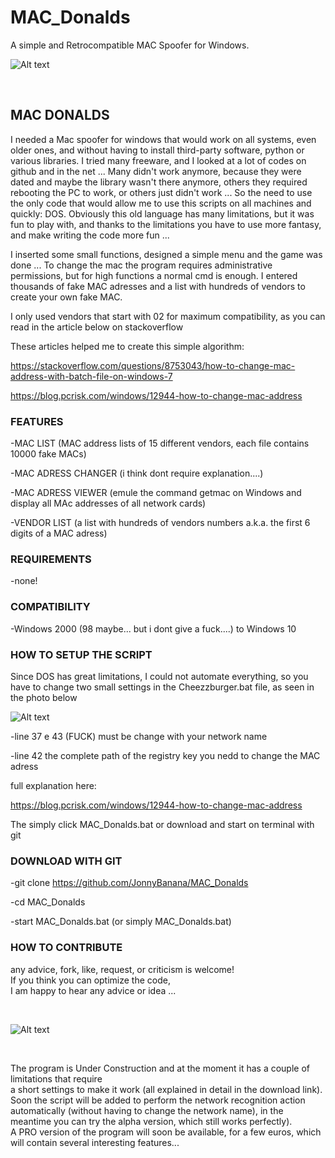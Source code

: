 # MAC_Donalds

A simple and Retrocompatible MAC Spoofer for Windows.

![Alt text](https://raw.githubusercontent.com/JonnyBanana/MAC_Donalds/master/IMG/MCDNS.PNG) 

</BR>

<h2>MAC DONALDS</h2>

I needed a Mac spoofer for windows that would work on all systems, even older ones, and without having to install third-party software, python or various libraries.
I tried many freeware, and I looked at a lot of codes on github and in the net ...
Many didn't work anymore, because they were dated and maybe the library wasn't there anymore, others they required rebooting the PC to work, or others just didn't work ...
So the need to use the only code that would allow me to use this scripts on all machines and quickly: DOS.
Obviously this old language has many limitations, but it was fun to play with, and thanks to the limitations you have to use more fantasy, and make writing the code more fun ...

I inserted some small functions, designed a simple menu and the game was done ...
To change the mac the program requires administrative permissions, but for high functions a normal cmd is enough.
I entered thousands of fake MAC adresses and a list with hundreds of vendors to create your own fake MAC.

I only used vendors that start with 02 for maximum compatibility, as you can read in the article below on stackoverflow

These articles helped me to create this simple algorithm:

https://stackoverflow.com/questions/8753043/how-to-change-mac-address-with-batch-file-on-windows-7

https://blog.pcrisk.com/windows/12944-how-to-change-mac-address


<h3>FEATURES</h3>

-MAC LIST (MAC address lists of 15 different vendors, each file contains 10000 fake MACs)

-MAC ADRESS CHANGER (i think dont require explanation....)

-MAC ADRESS VIEWER (emule the command getmac on Windows and display all MAc addresses of all network cards)

-VENDOR LIST (a list with hundreds of vendors numbers a.k.a. the first 6 digits of a MAC adress)

<h3>REQUIREMENTS</h3>

-none!

<h3>COMPATIBILITY</h3>

-Windows 2000 (98 maybe... but i dont give a fuck....) to Windows 10


<h3>HOW TO SETUP THE SCRIPT</h3>

Since DOS has great limitations, I could not automate everything, 
so you have to change two small settings in the Cheezzburger.bat file,
as seen in the photo below

![Alt text](https://raw.githubusercontent.com/JonnyBanana/MAC_Donalds/master/IMG/to-change.PNG)

-line 37 e 43 (FUCK) must be change with your network name

-line 42 the complete path of the registry key you nedd to change the MAC adress

full explanation here:

https://blog.pcrisk.com/windows/12944-how-to-change-mac-address


The simply click MAC_Donalds.bat or download and start on terminal with git

<h3>DOWNLOAD WITH GIT</h3>

-git clone https://github.com/JonnyBanana/MAC_Donalds

-cd MAC_Donalds

-start MAC_Donalds.bat (or simply MAC_Donalds.bat)

<h3>HOW TO CONTRIBUTE</h3>

any advice, fork, like, request, or criticism is welcome!</br>
If you think you can optimize the code,</br>
I am happy to hear any advice or idea ...

</BR>

![Alt text](https://raw.githubusercontent.com/JonnyBanana/MAC_Donalds/master/IMG/Cheezzburger.PNG)

</BR>

The program is Under Construction and at the moment it has a couple of limitations that require </br>
a short settings to make it work (all explained in detail in the download link).</br>
Soon the script will be added to perform the network recognition action automatically 
(without having to change the network name), in the meantime you can try the alpha version, which still works perfectly).</br>
A PRO version of the program will soon be available, for a few euros, which will contain several interesting features...</br>
